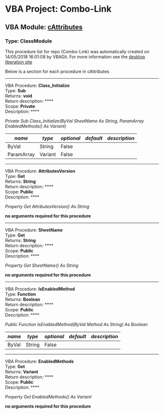 # VBA Project: **Combo-Link**
## VBA Module: **[cAttributes](/scripts/cAttributes.cls "source is here")**
### Type: ClassModule  

This procedure list for repo (Combo-Link) was automatically created on 14/05/2018 16:01:08 by VBAGit.
For more information see the [desktop liberation site](http://ramblings.mcpher.com/Home/excelquirks/drivesdk/gettinggithubready "desktop liberation")

Below is a section for each procedure in cAttributes

---
VBA Procedure: **Class_Initialize**  
Type: **Sub**  
Returns: **void**  
Return description: ****  
Scope: **Private**  
Description: ****  

*Private Sub Class_Initialize(ByVal SheetName As String, ParamArray EnabledMethods() As Variant)*  

*name*|*type*|*optional*|*default*|*description*
---|---|---|---|---
ByVal|String|False||
ParamArray|Variant|False||


---
VBA Procedure: **AttributesVersion**  
Type: **Get**  
Returns: **String**  
Return description: ****  
Scope: **Public**  
Description: ****  

*Property Get AttributesVersion() As String*  

**no arguments required for this procedure**


---
VBA Procedure: **SheetName**  
Type: **Get**  
Returns: **String**  
Return description: ****  
Scope: **Public**  
Description: ****  

*Property Get SheetName() As String*  

**no arguments required for this procedure**


---
VBA Procedure: **IsEnabledMethod**  
Type: **Function**  
Returns: **Boolean**  
Return description: ****  
Scope: **Public**  
Description: ****  

*Public Function IsEnabledMethod(ByVal Method As String) As Boolean*  

*name*|*type*|*optional*|*default*|*description*
---|---|---|---|---
ByVal|String|False||


---
VBA Procedure: **EnabledMethods**  
Type: **Get**  
Returns: **Variant**  
Return description: ****  
Scope: **Public**  
Description: ****  

*Property Get EnabledMethods() As Variant*  

**no arguments required for this procedure**
